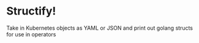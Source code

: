 # Structify!

Take in Kubernetes objects as YAML or JSON and print out golang structs for use in operators
